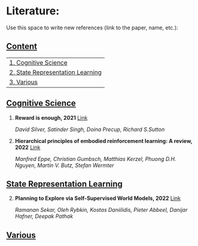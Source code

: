 # Literature:
Use this space to write new references (link to the paper, name, etc.):



## [Content](#content)

<table>
<tr><td colspan="2"><a href="#cognitive-science">1. Cognitive Science</a></td></tr> 
<tr><td colspan="2"><a href="#state-representation-learning">2. State Representation Learning</a></td></tr>
<tr><td colspan="2"><a href="#Various">3. Various</a></td></tr>

</table>

## [Cognitive Science](#content)
1. **Reward is enough, 2021** [Link](https://www.sciencedirect.com/science/article/pii/S0004370221000862)

    *David Silver, Satinder Singh, Doina Precup, Richard S.Sutton* 

2. **Hierarchical principles of embodied reinforcement learning: A review, 2022** [Link](https://arxiv.org/abs/2012.10147)

    *Manfred Eppe, Christian Gumbsch, Matthias Kerzel, Phuong D.H. Nguyen, Martin V. Butz, Stefan Wermter* 

    
    
## [State Representation Learning](#content)

2. **Planning to Explore via Self-Supervised World Models, 2022** [Link](https://arxiv.org/abs/2005.05960)

    *Ramanan Sekar, Oleh Rybkin, Kostas Daniilidis, Pieter Abbeel, Danijar Hafner, Deepak Pathak* 

## [Various](#content)
